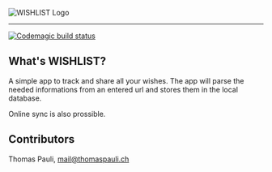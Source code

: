 ![WISHLIST Logo](https://github.com/thmspl/wishlist/blob/master/.resources/logo.png?raw=true)

---

[![Codemagic build status](https://api.codemagic.io/apps/5dffecd0393ff6000ad9f66c/5dffecd0393ff6000ad9f66b/status_badge.svg)](https://codemagic.io/apps/5dffecd0393ff6000ad9f66c/5dffecd0393ff6000ad9f66b/latest_build)

## What's WISHLIST?

A simple app to track and share all your wishes. The app will parse the needed informations from an entered url and stores them in the local database.

Online sync is also prossible.

## Contributors

Thomas Pauli, <mail@thomaspauli.ch>
